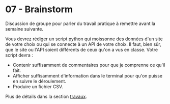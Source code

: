 # 07 - Brainstorm

Discussion de groupe pour parler du travail pratique à remettre avant la semaine suivante.

Vous devrez rédiger un script python qui moissonne des données d'un site de votre choix ou qui se connecte à un API de votre choix. Il faut, bien sûr, que le site ou l'API soient différents de ceux qu'on a vus en classe. Votre script devra :

* Contenir suffisamment de commentaires pour que je comprenne ce qu'il fait.
* Afficher suffisamment d'information dans le terminal pour qu'on puisse en suivre le déroulement.
* Produire un fichier CSV.

Plus de détails dans la section [travaux](https://jhroy.gitbooks.io/edm5240-h2019/content/travaux.html#moissonnage-de-mi-session).

